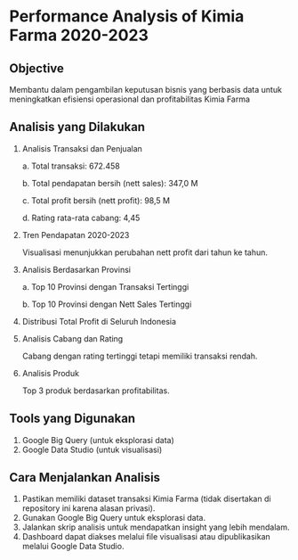 # Performance Analysis of Kimia Farma 2020-2023

## Objective
Membantu dalam pengambilan keputusan bisnis yang berbasis data untuk meningkatkan efisiensi operasional dan profitabilitas Kimia Farma

## Analisis yang Dilakukan
1. Analisis Transaksi dan Penjualan
   
   a. Total transaksi: 672.458

   b. Total pendapatan bersih (nett sales): 347,0 M

   c. Total profit bersih (nett profit): 98,5 M

   d. Rating rata-rata cabang: 4,45

2. Tren Pendapatan 2020-2023
   
   Visualisasi menunjukkan perubahan nett profit dari tahun ke tahun.
   
3. Analisis Berdasarkan Provinsi
   
   a. Top 10 Provinsi dengan Transaksi Tertinggi

   b. Top 10 Provinsi dengan Nett Sales Tertinggi

4. Distribusi Total Profit di Seluruh Indonesia
   
5. Analisis Cabang dan Rating
   
   Cabang dengan rating tertinggi tetapi memiliki transaksi rendah.
   
6. Analisis Produk
    
   Top 3 produk berdasarkan profitabilitas.

## Tools yang Digunakan
1. Google Big Query (untuk eksplorasi data)
2. Google Data Studio (untuk visualisasi)

## Cara Menjalankan Analisis
1. Pastikan memiliki dataset transaksi Kimia Farma (tidak disertakan di repository ini karena alasan privasi).
2. Gunakan Google Big Query untuk eksplorasi data.
3. Jalankan skrip analisis untuk mendapatkan insight yang lebih mendalam.
4. Dashboard dapat diakses melalui file visualisasi atau dipublikasikan melalui Google Data Studio.
